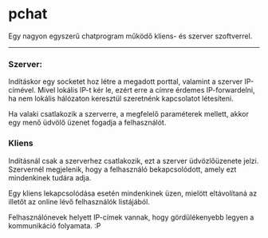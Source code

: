 pchat
===================
 Egy nagyon egyszerű chatprogram működő kliens- és szerver szoftverrel.<hr>
<h3>Szerver:</h3>
<p>Indításkor egy socketet hoz létre a megadott porttal, valamint a szerver IP-címével. Mivel lokális IP-t kér le, ezért erre a címre érdemes IP-forwardelni, ha nem lokális hálózaton keresztül szeretnénk kapcsolatot létesíteni. </p>
<p>Ha valaki csatlakozik a szerverre, a megfelelő paraméterek mellett, akkor egy menő üdvölő üzenet fogadja a felhasználót.</p>
<h3>Kliens</h3>
<p>Indításnál csak a szerverhez csatlakozik, ezt a szerver üdvözlőüzenete jelzi. Szervernél megjelenik, hogy a felhasználó bekapcsolódott, amely ezt mindenkinek tudára adja.</p>
<p>Egy kliens lekapcsolódása esetén mindenkinek üzen, mielött eltávolítaná az illetőt az online lévő felhasználók listájából. </p>
<p>Felhasználónevek helyett IP-címek vannak, hogy gördülékenyebb legyen a kommunikáció folyamata. :P</p>
